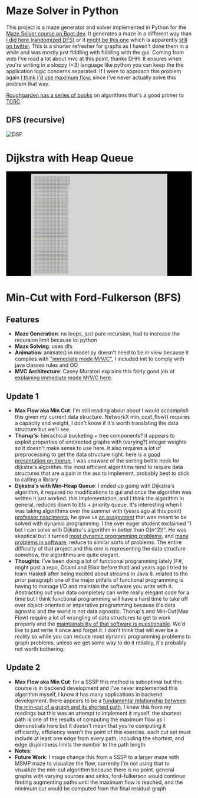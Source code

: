 # Maze Solver in Python

This project is a maze generator and solver implemented in Python for the [Maze Solver course on Boot.dev](https://www.boot.dev/courses/build-maze-solver-python). It generates a maze in a different way than [I did here (randomized DFS)](https://github.com/jakemckenzie/ShortestTradeRoute) or it [might be this one](https://github.com/jakemckenzie/traversing-on-the-cheap) which is apparently [still on twitter](https://x.com/granderojo/status/1001069704486703104). This is a shorter refresher for graphs as I haven't done them in a while and was mostly just fiddling with fiddling with the gui. Coming from web I've read a lot about mvc at this point, thanks DHH. It ensures when you're writing in a sloppy (<3) language like python you can keep the the application logic concerns separated. If I were to approach this problem again [I think I'd use maximum flow](https://youtu.be/dorq_YA6plQ?si=wh9nXvrhr8zGOoxj&t=858), since I've never actually solve this problem that way.

[Roughgarden has a series of books](https://timroughgarden.org/books.html) on algorithms that's a good primer to [TCRC](https://archive.org/details/introduction-to-algorithms-third-edition-2009).

## DFS (recursive)
![DSF](https://github.com/jakemckenzie/maze-solver/blob/main/rand_dfs.gif?raw=true)

# Dijkstra with Heap Queue

![Dijkstra with Heap Queue](https://github.com/jakemckenzie/maze-solver/blob/main/dijkstra_with_heap_queue.gif?raw=true)

# Min-Cut with Ford-Fulkerson (BFS)

## Features

- **Maze Generation**: no loops, just pure recursion, had to increase the recursion limit because lol python
- **Maze Solving**: uses dfs
- **Animation**: animate() in model.py doesn't need to be in view because it complies with ["immediate mode M/V/C"](https://johno.se/book/immvc.html), I included init to comply with java classes rules and OO
- **MVC Architecture**: Casey Muratori explains this fairly good job of [explaining immediate mode M/V/C here](https://youtu.be/Z1qyvQsjK5Y?si=BCjF3VZ_dotFz9LB).

## Update 1

- **Max Flow aka Min Cut**: I'm still reading about about I would accomplish this given my current data structure. NetworkX min_cost_flow() requires a capacity and weight, I don't know if it's worth translating the data structure but we'll see.
- **Thorup's**: hierachical bucketing + tree components? it appears to exploit properties of undirected graphs with (varying?) integer weights so it doesn't make sense to use here. it also requires a lot of preprocessing to get the data structure right. here is a [good presentation on thorup](https://github.com/npruehs/thorup), I was unaware of the sorting bottle neck for dijkstra's algorithm. the most efficient algorithms tend to require data structures that are a pain in the ass to implement, probably best to stick to calling a library
- **Dijkstra's with Min-Heap Queue**: I ended up going with Dijkstra's algorithm, it required no modifications to gui and once the algorithm was written it just worked. this implementation, and I think the algorithm in general, reduces down to bfs + priority queue. It's interesting when I was taking algorithms over the summer with (years ago at this point) [professor nascimento](https://www.anderson-nascimento.org/), he gave us [an assignment](https://github.com/jakemckenzie/traversing-on-the-cheap/blob/master/main.java) that was meant to be solved with dynamic programming. I the over eager student exclaimed "I bet I can solve with Dijkstra's algorithm in better than O(n^2)!". He was skeptical but it turned [most dynamic programming problems](https://youtu.be/NzgFUwOaoIw?t=15m20s), and [many problems in software](https://courses.csail.mit.edu/6.854/20/sample-projects/A/connection%20_between_SSSP.pdf), reduce to similar sorts of problems. The entire difficulty of that project and this one is representing the data structure somehow, the algorithms are quite elegant.
- **Thoughts**: I've been doing a lot of functional programming lately (F#, might post a repo, Ocaml and Elixir before that) and years ago I tried to learn Haskell after being excited about streams in Java 8. related to the prior paragraph one of the major pitfalls of functional programming is having to manage I/O and maintain the software you write with it. Abstracting out your data completely can write really elegant code for a time but I think functional programming will have a hard time to take off over object-oriented or imperative programming because it's data agnostic and the world is not data agnostic. Thorup's and Min-Cut(Max Flow) require a lot of wrangling of data structures to get to work properly and the [maintainability of that software is questionable](https://www.youtube.com/watch?v=SPwnfSmyAGI). We'd like to just write it once and forget it. I don't think that will ever be a reality so while you can reduce most dynamic programming problems to graph problems, unless we get some way to do it reliably, it's probably not worth bothering.
## Update 2
- **Max Flow aka Min Cut**: for a SSSP this method is suboptimal but this course is in backend development and I've never implemented this algorithm myself, I know it has many applications in backend development. there appears to be a [fundamental relationship between the min-cut of a graph and its shortest path](https://math.stackexchange.com/questions/7184/number-of-cut-sets-and-the-length-of-the-shortest-path), I knew this from my readings but this was an attempt to implement it myself. the shortest path is one of the results of computing the maximum flow as I demonstrate here but it doesn't mean that you're computing it efficiently, efficiency wasn't the point of this exercise.  each cut set must include at least one edge from every path, including the shortest, and edge disjointness limits the number to the path length
- **Notes**: 
- **Future Work**: I mage change this from a SSSP to a larger maze with MSMP maze to visualize the flow, currently I'm not using that to visualize the min-cut algorithm because there is no point.  general graphs with varying sources and sinks, ford-fulkerson would continue finding augmenting paths until the maximum flow is reached, and the minimum cut would be computed from the final residual graph